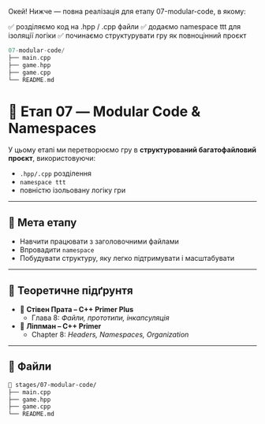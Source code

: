 Окей! Нижче — повна реалізація для етапу 07-modular-code, в якому:

✅ розділяємо код на .hpp / .cpp файли
✅ додаємо namespace ttt для ізоляції логіки
✅ починаємо структурувати гру як повноцінний проєкт

```cpp
07-modular-code/
├── main.cpp
├── game.hpp
├── game.cpp
└── README.md

```



# 🧩 Етап 07 — Modular Code & Namespaces

У цьому етапі ми перетворюємо гру в **структурований багатофайловий проєкт**, використовуючи:

- `.hpp/.cpp` розділення
- `namespace ttt`
- повністю ізольовану логіку гри

---

## 🎯 Мета етапу

- Навчити працювати з заголовочними файлами
- Впровадити `namespace`
- Побудувати структуру, яку легко підтримувати і масштабувати

---

## 📖 Теоретичне підґрунтя

- 📘 **Стівен Прата – C++ Primer Plus**
  - Глава 8: *Файли, прототипи, інкапсуляція*
- 📗 **Ліппман – C++ Primer**
  - Chapter 8: *Headers, Namespaces, Organization*

---

## 📂 Файли

```bash
📁 stages/07-modular-code/
├── main.cpp
├── game.hpp
├── game.cpp
└── README.md
